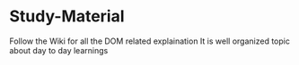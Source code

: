 # Study-Material
Follow the Wiki for all the DOM related explaination
It is well organized topic about day to day learnings

